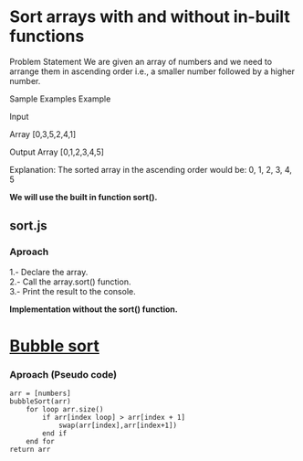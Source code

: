 # Sort arrays with and without in-built functions
Problem Statement
We are given an array of numbers and we need to arrange them in ascending order i.e., a smaller number followed by a higher number.

Sample Examples
Example

Input

Array [0,3,5,2,4,1]

Output
Array [0,1,2,3,4,5]

 
Explanation: The sorted array in the ascending order would be: 0, 1, 2, 3, 4, 5

**We will use the built in function sort().**
## sort.js
### Aproach
1.- Declare the array. <br/>
2.- Call the array.sort() function. <br/>
3.- Print the result to the console. <br/>

**Implementation without the sort() function.**
# [Bubble sort](https://en.wikipedia.org/wiki/Bubble_sort)

### Aproach (Pseudo code)
    arr = [numbers]
    bubbleSort(arr)
        for loop arr.size()
            if arr[index loop] > arr[index + 1]
                swap(arr[index],arr[index+1])
            end if
        end for
    return arr            
